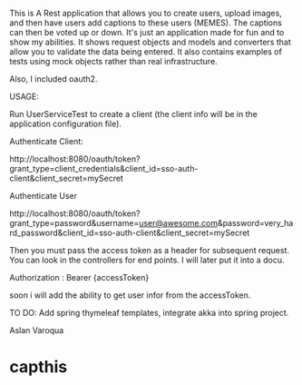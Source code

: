 This is A Rest application that allows you to create users, upload images, and then have users add captions to these users (MEMES). The captions can then be voted up or down. 
It's just an application made for fun and to show my abilities. It shows request objects and models and converters that allow you to validate the data being entered. It also contains examples
of tests using mock objects rather than real infrastructure. 

Also, I included oauth2. 

USAGE:

Run UserServiceTest to create a client (the client info will be in the application configuration file). 

Authenticate Client:

http://localhost:8080/oauth/token?grant_type=client_credentials&client_id=sso-auth-client&client_secret=mySecret

Authenticate User

http://localhost:8080/oauth/token?grant_type=password&username=user@awesome.com&password=very_hard_password&client_id=sso-auth-client&client_secret=mySecret

Then you must pass the access token as a header for subsequent request. You can look in the controllers for end points. I will later put it into a docu. 

Authorization : Bearer {accessToken}

soon i will add the ability to get user infor from the accessToken. 

TO DO: 
Add spring thymeleaf templates, integrate akka into spring project. 

Aslan Varoqua
# capthis
